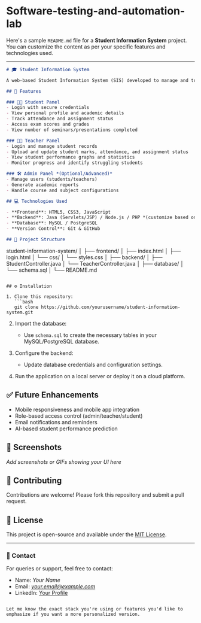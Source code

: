 # Software-testing-and-automation-lab
Here's a sample `README.md` file for a **Student Information System** project. You can customize the content as per your specific features and technologies used.

---

```markdown
# 🎓 Student Information System

A web-based Student Information System (SIS) developed to manage and track student data, performance, and academic progress efficiently. This system is designed for use by students, faculty, and administrative staff in educational institutions.

## 🚀 Features

### 👩‍🎓 Student Panel
- Login with secure credentials
- View personal profile and academic details
- Track attendance and assignment status
- Access exam scores and grades
- View number of seminars/presentations completed

### 👨‍🏫 Teacher Panel
- Login and manage student records
- Upload and update student marks, attendance, and assignment status
- View student performance graphs and statistics
- Monitor progress and identify struggling students

### 🛠 Admin Panel *(Optional/Advanced)*
- Manage users (students/teachers)
- Generate academic reports
- Handle course and subject configurations

## 💻 Technologies Used

- **Frontend**: HTML5, CSS3, JavaScript
- **Backend**: Java (Servlets/JSP) / Node.js / PHP *(customize based on your stack)*
- **Database**: MySQL / PostgreSQL
- **Version Control**: Git & GitHub

## 📁 Project Structure

```

student-information-system/
│
├── frontend/
│   ├── index.html
│   ├── login.html
│   └── css/
│       └── styles.css
│
├── backend/
│   ├── StudentController.java
│   └── TeacherController.java
│
├── database/
│   └── schema.sql
│
└── README.md

````

## ⚙️ Installation

1. Clone this repository:
   ```bash
   git clone https://github.com/yourusername/student-information-system.git
````

2. Import the database:

   * Use `schema.sql` to create the necessary tables in your MySQL/PostgreSQL database.

3. Configure the backend:

   * Update database credentials and configuration settings.

4. Run the application on a local server or deploy it on a cloud platform.

## ✅ Future Enhancements

* Mobile responsiveness and mobile app integration
* Role-based access control (admin/teacher/student)
* Email notifications and reminders
* AI-based student performance prediction

## 📸 Screenshots

*Add screenshots or GIFs showing your UI here*

## 🤝 Contributing

Contributions are welcome! Please fork this repository and submit a pull request.

## 📄 License

This project is open-source and available under the [MIT License](LICENSE).

---

### 💬 Contact

For queries or support, feel free to contact:

* Name: *Your Name*
* Email: *[your.email@example.com](mailto:your.email@example.com)*
* LinkedIn: [Your Profile](https://linkedin.com/in/yourprofile)

```

Let me know the exact stack you're using or features you'd like to emphasize if you want a more personalized version.
```

